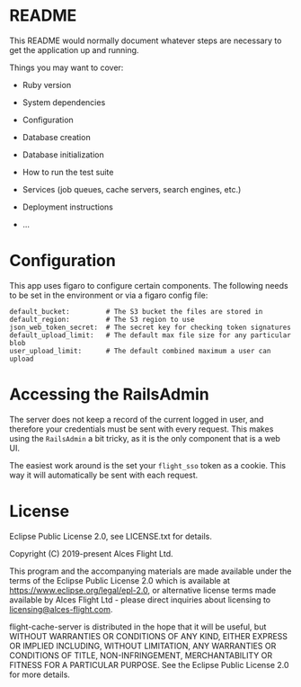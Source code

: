 # README


This README would normally document whatever steps are necessary to get the
application up and running.

Things you may want to cover:

* Ruby version

* System dependencies

* Configuration

* Database creation

* Database initialization

* How to run the test suite

* Services (job queues, cache servers, search engines, etc.)

* Deployment instructions

* ...

# Configuration

This app uses figaro to configure certain components. The following needs to be
set in the environment or via a figaro config file:

```
default_bucket:         # The S3 bucket the files are stored in
default_region:         # The S3 region to use
json_web_token_secret:  # The secret key for checking token signatures
default_upload_limit:   # The default max file size for any particular blob
user_upload_limit:      # The default combined maximum a user can upload
```

# Accessing the RailsAdmin

The server does not keep a record of the current logged in user, and therefore
your credentials must be sent with every request. This makes using the
`RailsAdmin` a bit tricky, as it is the only component that is a web UI.

The easiest work around is the set your `flight_sso` token as a cookie. This
way it will automatically be sent with each request.

# License
Eclipse Public License 2.0, see LICENSE.txt for details.

Copyright (C) 2019-present Alces Flight Ltd.

This program and the accompanying materials are made available under the terms of the Eclipse Public License 2.0 which is available at https://www.eclipse.org/legal/epl-2.0, or alternative license terms made available by Alces Flight Ltd - please direct inquiries about licensing to licensing@alces-flight.com.

flight-cache-server is distributed in the hope that it will be useful, but WITHOUT WARRANTIES OR CONDITIONS OF ANY KIND, EITHER EXPRESS OR IMPLIED INCLUDING, WITHOUT LIMITATION, ANY WARRANTIES OR CONDITIONS OF TITLE, NON-INFRINGEMENT, MERCHANTABILITY OR FITNESS FOR A PARTICULAR PURPOSE. See the Eclipse Public License 2.0 for more details.

